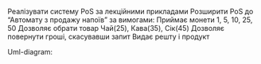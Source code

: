 Реалізувати систему PoS за лекційними прикладами
Розширити PoS до “Автомату з продажу напоїв” за вимогами:
Приймає монети 1, 5, 10, 25, 50
Дозволяє обрати товар Чай(25), Кава(35), Сік(45)
Дозволяє повернути гроші, скасувавши запит
Видає решту і продукт

Uml-diagram: